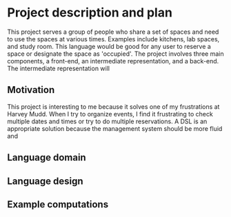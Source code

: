 # Project description and plan

This project serves a group of people who share a set of spaces and need to use the spaces at various times. Examples include kitchens, lab spaces, and study room. This language would be good for any user to reserve a space or designate the space as 'occupied'. The project involves three main components, a front-end, an intermediate representation, and a back-end. The intermediate representation will 

## Motivation

This project is interesting to me because it solves one of my frustrations at Harvey Mudd. When I try to organize events, I find it frustrating to check multiple dates and times or try to do multiple reservations. A DSL is an appropriate solution because the management system should be more fluid and 

## Language domain

## Language design

## Example computations

